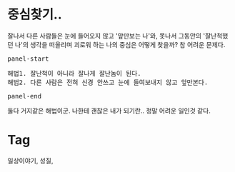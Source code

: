 중심찾기..
=========

잘나서 다른 사람들은 눈에 들어오지 않고 '앞만보는 나'와, 못나서 그동안의 '잘난척했던 나'의 생각을 떠올리며 괴로워 하는 나의 중심은 어떻게 찾을까? 참 어려운 문제다.

<pre>panel-start</pre>
<pre>
해법1. 잘난척이 아니라 잘나게 잘난놈이 된다.
해법2. 다른 사람은 전혀 신경 안쓰고 눈에 들여보내지 않고 앞만본다.
</pre>
<pre>panel-end</pre>

둘다 거지같은 해법이군. 나한테 괜찮은 내가 되기란.. 정말 어려운 일인것 같다.

Tag
====
일상이야기, 성질,